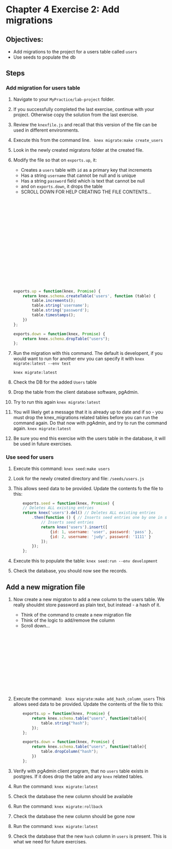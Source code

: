 # Chapter 4 Exercise 2: Add migrations

## Objectives:
* Add migrations to the project for a users table called `users`
* Use seeds to populate the db

## Steps 

### Add migration for users table

1. Navigate to your `MyPractice/lab-project` folder.

1. If you successfully completed the last exercise, continue with your project. Otherwise copy the solution from the last exercise.

1. Review the `knexfile.js` and recall that this version of the file can be used in different environments. 

1. Execute this from the command line. 
	``` knex migrate:make create_users```

1. Look in the newly created migratons folder at the created file.

1. Modify the file so that on `exports.up`, it:
	* Creates a `users` table with `id` as a primary key that increments
	* Has a string `username` that cannot be null and is unique
	* Has a string `password` field which is text that cannot be null
	* and on `exports.down`, it drops the table
	* SCROLL DOWN FOR HELP CREATING THE FILE CONTENTS...

    ``` javascript
    



















	exports.up = function(knex, Promise) {
		return knex.schema.createTable('users', function (table) {
			table.increments();
			table.string('username');
			table.string('password');
			table.timestamps();
		})
	};

	exports.down = function(knex, Promise) {
		return knex.schema.dropTable("users");
	};

    ```

1. Run the migration with this command. The default is developent, if you would want to run for another env you can specify it with `knex migrate:latest --env test`

	```knex migrate:latest```

1. Check the DB for the added `Users` table

1. Drop the table from the client database software, pgAdmin.

1. Try to run this again
	```knex migrate:latest```

1. You will likely get a message that it is already up to date and if so - you must drop the knex_migrations related tables before you can run the command again.  Do that now with pgAdmin, and try to run the command again.
```knex migrate:latest```

1. Be sure you end this exercise with the users table in the database, it will be used in future exercises.


### Use seed for users

1. Execute this command: `knex seed:make users`

1. Look for the newly created directory and file: `/seeds/users.js`

1. This allows seed data to be provided. Update the contents fo the file to this:
	``` javascript
		exports.seed = function(knex, Promise) {
		// Deletes ALL existing entries
		return knex('users').del() // Deletes ALL existing entries
			.then(function () { // Inserts seed entries one by one in series
				// Inserts seed entries
				return knex('users').insert([
					{id: 1, username: 'user', password: 'pass' },
					{id: 2, username: 'judy', password: '1111' }
				]);
			});
		};
	```

1. Execute this to populate the table: 
	```knex seed:run --env development```

1. Check the database, you should now see the records.



## Add a new migration file

1. Now create a new migraton to add a new column to the users table. We really shouldnt store password as plain text, but instead - a hash of it.
	* Think of the command to create a new migration file
	* Think of the logic to add/remove the column
	* Scroll down...
	```














	```
1. Execute the command: 	``` knex migrate:make add_hash_column_users```
This allows seed data to be provided. Update the contents of the file to this:
	``` javascript
		exports.up = function(knex, Promise) {
			return knex.schema.table("users", function(table){
				table.string("hash");
			});
		};

		exports.down = function(knex, Promise) {
			return knex.schema.table("users", function(table){
				table.dropColumn("hash");
			})
		};
	```

1. Verify with pgAdmin client program, that no `users` table exists in postgres. If it does drop the table and any `knex` related tables.

1. Run the command:
	```knex migrate:latest```

1. Check the database the new column should be available

1. Run the command:
	```knex migrate:rollback```

1. Check the database the new column should be gone now

1. Run the command:
	```knex migrate:latest```

1. Check the database that the new `hash` column in `users` is present. This is what we need for future exercises.
